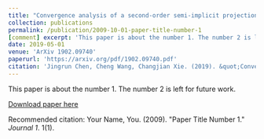```yaml
---
title: "Convergence analysis of a second-order semi-implicit projection method for Landau-Lifshitz equation"
collection: publications
permalink: /publication/2009-10-01-paper-title-number-1
[comment] excerpt: 'This paper is about the number 1. The number 2 is left for future work.'
date: 2019-05-01
venue: 'ArXiv 1902.09740'
paperurl: 'https://arxiv.org/pdf/1902.09740.pdf'
citation: 'Jingrun Chen, Cheng Wang, Changjian Xie. (2019). &quot;Convergence analysis of a second-order semi-implicit projection method for Landau-Lifshitz equation.&quot; <i>Journal 1</i>. 1(1).'
---
```

This paper is about the number 1. The number 2 is left for future work.

[Download paper here](https://arxiv.org/pdf/1902.09740.pdf)

Recommended citation: Your Name, You. (2009). "Paper Title Number 1." <i>Journal 1</i>. 1(1).